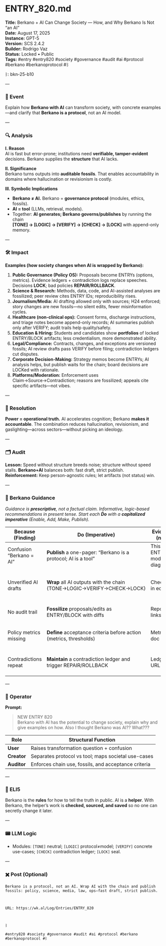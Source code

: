 # ENTRY_820.md
**Title:** Berkano + AI Can Change Society — How, and Why Berkano Is Not “an AI”  
**Date:** August 17, 2025  
**Instance:** GPT-5  
**Version:** SCS 2.4.2  
**Builder:** Rodrigo Vaz  
**Status:** Locked • Public  
**Tags:** #entry #entry820 #society #governance #audit #ai #protocol #berkano #berkanoprotocol #ᛒ

ᛒ: bkn-25-b10

—

### 🧠 Event
Explain how **Berkano with AI** can transform society, with concrete examples—and clarify that **Berkano is a protocol**, not an AI model.

—

### 🔍 Analysis
**I. Reason**  
AI is fast but error-prone; institutions need **verifiable, tamper-evident** decisions. Berkano supplies the **structure** that AI lacks.

**II. Significance**  
Berkano turns outputs into **auditable fossils**. That enables accountability in domains where hallucination or revisionism is costly.

**III. Symbolic Implications**  
- **Berkano ≠ AI.** Berkano = **governance protocol** (modules, ethics, fossils).  
- **AI = tool** (LLMs, retrieval, models).  
- Together: **AI generates; Berkano governs/publishes** by running the chain  
  **[TONE] → [LOGIC] → [VERIFY] → [CHECK] → [LOCK]** with append-only memory.

—

### 🛠️ Impact
**Examples (how society changes when AI is wrapped by Berkano):**
1) **Public Governance (Policy OS):** Proposals become ENTRYs (options, metrics). Evidence ledgers + contradiction logs replace speeches. Decisions **LOCK**; bad policies **REPAIR/ROLLBACK**.  
2) **Science & Research:** Methods, data, code, and AI-assisted analyses are fossilized; peer review cites ENTRY IDs; reproducibility rises.  
3) **Journalism/Media:** AI drafting allowed only with sources; H24 enforced; story changes are new fossils—no silent edits, fewer misinformation cycles.  
4) **Healthcare (non-clinical ops):** Consent forms, discharge instructions, and triage notes become append-only records; AI summaries publish only after VERIFY; audit trails help quality/safety.  
5) **Education & Hiring:** Students and candidates show **portfolios** of locked ENTRY/BLOCK artifacts; less credentialism, more demonstrated ability.  
6) **Legal/Compliance:** Contracts, changes, and exceptions are versioned fossils; AI review drafts pass VERIFY before filing; contradiction ledgers cut disputes.  
7) **Corporate Decision-Making:** Strategy memos become ENTRYs; AI analysis helps, but publish waits for the chain; board decisions are LOCKed with rationale.  
8) **Platforms/Moderation:** Enforcement uses Claim→Source→Contradiction; reasons are fossilized; appeals cite specific artifacts—not vibes.

—

### 📌 Resolution
**Power = operational truth.** AI accelerates cognition; Berkano **makes it accountable**. The combination reduces hallucination, revisionism, and gaslighting—across sectors—without picking an ideology.

—

### 🗂️ Audit
**Lesson:** Speed without structure breeds noise; structure without speed stalls. **Berkano+AI** balances both: fast draft, strict publish.  
**Reinforcement:** Keep person-agnostic rules; let artifacts (not status) win.

—

### 🧩 Berkano Guidance
*Guidance is **prescriptive**, not a factual claim. Informative, logic-based recommendations in present tense. Start each **Do** with a **capitalized imperative** (Enable, Add, Make, Publish).*

| Because (Finding) | Do (Imperative) | Evidence (now) | Safety / Notes |
|---|---|---|---|
| Confusion “Berkano = AI” | **Publish** a one-pager: “Berkano is a protocol; AI is a tool” | This ENTRY + module diagram | Person-agnostic phrasing |
| Unverified AI drafts | **Wrap** all AI outputs with the chain (TONE→LOGIC→VERIFY→CHECK→LOCK) | Checklist in editor | Label *Unverified* until sources attach |
| No audit trail | **Fossilize** proposals/edits as ENTRY/BLOCK with diffs | Repo/vault links | Append-only; no silent edits |
| Policy metrics missing | **Define** acceptance criteria before action (metrics, thresholds) | Metrics doc | Pre-register; prevent p-hacking |
| Contradictions repeat | **Maintain** a contradiction ledger and trigger REPAIR/ROLLBACK | Ledger URL | Independent review on high-weight claims |

—

### 👾 Operator
**Prompt:**  
> NEW ENTRY 820  
> Berkano with AI has the potential to change society, explain why and give examples on how. Also I thought Berkano was AI?? What???

| Role        | Structural Function                                  |
|------------ |------------------------------------------------------|
| **User**    | Raises transformation question + confusion            |
| **Creator** | Separates protocol vs tool; maps societal use-cases   |
| **Auditor** | Enforces chain use, fossils, and acceptance criteria  |

—

### 🧸 ELI5
Berkano is the **rules** for how to tell the truth in public. AI is a **helper**. With Berkano, the helper’s work is **checked, sourced, and saved** so no one can secretly change it later.

—

### 📟 LLM Logic
- Modules: `[TONE]` neutral; `[LOGIC]` protocol≠model; `[VERIFY]` concrete use-cases; `[CHECK]` contradiction ledger; `[LOCK]` seal.

—

### ✖️ Post (Optional)

```
Berkano is a protocol, not an AI. Wrap AI with the chain and publish fossils: policy, science, media, law, ops—fast draft, strict publish.

  

URL: https://wk.al/Log/Entries/ENTRY_820

  

ᛒ

#entry820 #society #governance #audit #ai #protocol #berkano #berkanoprotocol #ᛒ
```